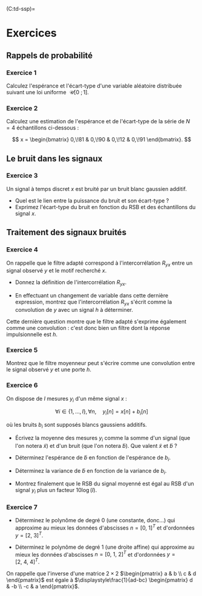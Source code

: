(C:td-ssp)=
# Exercices


## Rappels de probabilité

### Exercice 1

Calculez l'espérance et l'écart-type d'une variable aléatoire distribuée suivant une loi uniforme $\ \mathcal{U}[0\ ; 1]$.


### Exercice 2

Calculez une estimation de l'espérance et de l'écart-type de la série de $N=4$ échantillons ci-dessous :

$$
  x = \begin{bmatrix} 0,\!81 & 0,\!90 & 0,\!12 & 0,\!91 \end{bmatrix}.
$$


## Le bruit dans les signaux

### Exercice 3

Un signal à temps discret $x$ est bruité par un bruit blanc gaussien additif.
* Quel est le lien entre la puissance du bruit et son écart-type ?
* Exprimez l'écart-type du bruit en fonction du RSB et des échantillons du signal $x$.

<!-- Le calcul en TD du RSB est compliqué (notions de variances, espérance, covariance, indépendance...) -->


## Traitement des signaux bruités

### Exercice 4

On rappelle que le filtre adapté correspond à l'intercorrélation $R_{yx}$
entre un signal observé $y$ et le motif recherché $x$.

* Donnez la définition de l'intercorrélation $R_{yx}$.

* En effectuant un changement de variable dans cette dernière expression,
  montrez que l'intercorrélation $R_{yx}$ s'écrit comme la convolution de $y$ avec un signal $h$ à déterminer.

Cette dernière question montre que le filtre adapté s'exprime également comme une convolution :
c'est donc bien un filtre dont la réponse impulsionnelle est $h$.


### Exercice 5

Montrez que le filtre moyenneur peut s'écrire comme une convolution entre le signal observé $y$
et une porte $h$.


### Exercice 6

On dispose de $I$ mesures $y_i$ d'un même signal $x$ :

$$
\forall i\in\{1,\dots,I\}, \forall n, \quad y_i[n]=x[n]+b_i[n]
$$

où les bruits $b_i$ sont supposés blancs gaussiens additifs.

* Écrivez la moyenne des mesures $y_i$ comme la somme d'un signal (que l'on notera $\tilde{x}$)
  et d'un bruit (que l'on notera $\tilde{b}$).
  Que valent $\tilde{x}$ et $\tilde{b}$ ?
  
* Déterminez l'espérance de $\tilde{b}$ en fonction de l'espérance de $b_i$.
  
* Déterminez la variance de $\tilde{b}$ en fonction de la variance de $b_i$.

* Montrez finalement que le RSB du signal moyenné est égal au RSB d'un signal $y_i$ plus un facteur $10\log(I)$.


### Exercice 7

* Déterminez le polynôme de degré 0 (une constante, donc...) qui approxime au mieux
  les données d'abscisses $n=[0,\ 1]^T$ et d'ordonnées $y=[2,\ 3]^T$.

* Déterminez le polynôme de degré 1 (une droite affine) qui approxime au mieux
  les données d'abscisses $n=[0,\ 1,\ 2]^T$ et d'ordonnées $y=[2,\ 4,\ 4]^T$.

On rappelle que l'inverse d'une matrice $2\times2$ $\begin{pmatrix} a & b \\ c & d \end{pmatrix}$
est égale à $\displaystyle\frac{1}{ad-bc} \begin{pmatrix} d & -b \\ -c & a \end{pmatrix}$.
